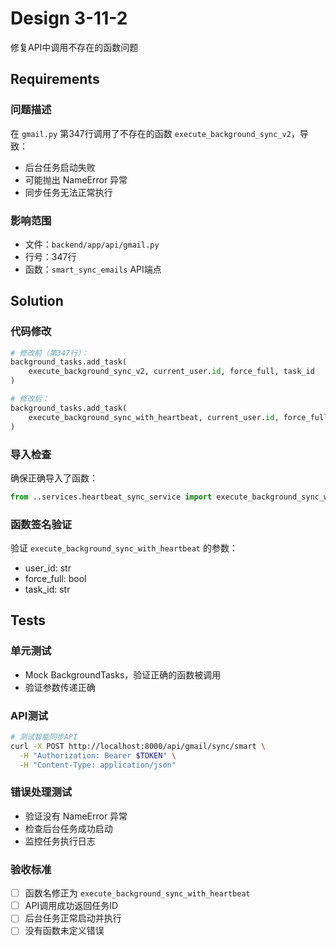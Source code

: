 # Design 3-11-2

修复API中调用不存在的函数问题

## Requirements

### 问题描述
在 `gmail.py` 第347行调用了不存在的函数 `execute_background_sync_v2`，导致：
- 后台任务启动失败
- 可能抛出 NameError 异常
- 同步任务无法正常执行

### 影响范围
- 文件：`backend/app/api/gmail.py`
- 行号：347行
- 函数：`smart_sync_emails` API端点

## Solution

### 代码修改
```python
# 修改前（第347行）：
background_tasks.add_task(
    execute_background_sync_v2, current_user.id, force_full, task_id
)

# 修改后：
background_tasks.add_task(
    execute_background_sync_with_heartbeat, current_user.id, force_full, task_id
)
```

### 导入检查
确保正确导入了函数：
```python
from ..services.heartbeat_sync_service import execute_background_sync_with_heartbeat
```

### 函数签名验证
验证 `execute_background_sync_with_heartbeat` 的参数：
- user_id: str
- force_full: bool  
- task_id: str

## Tests

### 单元测试
- Mock BackgroundTasks，验证正确的函数被调用
- 验证参数传递正确

### API测试
```bash
# 测试智能同步API
curl -X POST http://localhost:8000/api/gmail/sync/smart \
  -H "Authorization: Bearer $TOKEN" \
  -H "Content-Type: application/json"
```

### 错误处理测试
- 验证没有 NameError 异常
- 检查后台任务成功启动
- 监控任务执行日志

### 验收标准
- [ ] 函数名修正为 `execute_background_sync_with_heartbeat`
- [ ] API调用成功返回任务ID
- [ ] 后台任务正常启动并执行
- [ ] 没有函数未定义错误